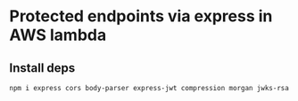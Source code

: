 # Protected endpoints via express in AWS lambda


## Install deps

```bash
npm i express cors body-parser express-jwt compression morgan jwks-rsa serverless-http
```
